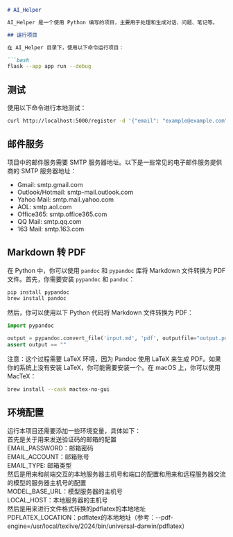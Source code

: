 
```markdown
# AI_Helper

AI_Helper 是一个使用 Python 编写的项目，主要用于处理和生成对话、问题、笔记等。

## 运行项目

在 AI_Helper 目录下，使用以下命令运行项目：

```bash
flask --app app run --debug
```

## 测试

使用以下命令进行本地测试：

```bash
curl http://localhost:5000/register -d '{"email": "example@example.com", "gender": "male","username": "username","age":"age","role":"role"}' -H "Content-Type: application/json" -X POST
```

## 邮件服务

项目中的邮件服务需要 SMTP 服务器地址。以下是一些常见的电子邮件服务提供商的 SMTP 服务器地址：

- Gmail: smtp.gmail.com
- Outlook/Hotmail: smtp-mail.outlook.com
- Yahoo Mail: smtp.mail.yahoo.com
- AOL: smtp.aol.com
- Office365: smtp.office365.com
- QQ Mail: smtp.qq.com
- 163 Mail: smtp.163.com

## Markdown 转 PDF

在 Python 中，你可以使用 `pandoc` 和 `pypandoc` 库将 Markdown 文件转换为 PDF 文件。首先，你需要安装 `pypandoc` 和 `pandoc`：

```bash
pip install pypandoc
brew install pandoc
```

然后，你可以使用以下 Python 代码将 Markdown 文件转换为 PDF：

```python
import pypandoc

output = pypandoc.convert_file('input.md', 'pdf', outputfile="output.pdf")
assert output == ""
```

注意：这个过程需要 LaTeX 环境，因为 Pandoc 使用 LaTeX 来生成 PDF。如果你的系统上没有安装 LaTeX，你可能需要安装一个。在 macOS 上，你可以使用 MacTeX：

```bash
brew install --cask mactex-no-gui
```

## 环境配置

运行本项目还需要添加一些环境变量，具体如下：  
首先是关于用来发送验证码的邮箱的配置  
EMAIL_PASSWORD：邮箱密码   
EMAIL_ACCOUNT：邮箱账号   
EMAIL_TYPE: 邮箱类型   
然后是用来和前端交互的本地服务器主机号和端口的配置和用来和远程服务器交流的模型的服务器主机号的配置   
MODEL_BASE_URL：模型服务器的主机号   
LOCAL_HOST：本地服务器的主机号   
然后是用来进行文件格式转换的pdflatex的本地地址   
PDFLATEX_LOCATION：pdflatex的本地地址（参考：--pdf-engine=/usr/local/texlive/2024/bin/universal-darwin/pdflatex）

```
